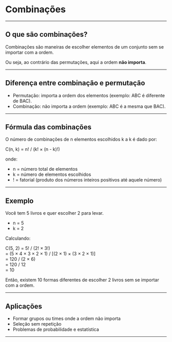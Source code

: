 # Combinações

---

## O que são combinações?

Combinações são maneiras de escolher elementos de um conjunto sem se importar com a ordem.

Ou seja, ao contrário das permutações, aqui a ordem **não importa**.

---

## Diferença entre combinação e permutação

- Permutação: importa a ordem dos elementos (exemplo: ABC é diferente de BAC).
- Combinação: não importa a ordem (exemplo: ABC é a mesma que BAC).

---

## Fórmula das combinações

O número de combinações de n elementos escolhidos k a k é dado por:

C(n, k) = n! / (k! × (n - k)!)

onde:

- n = número total de elementos  
- k = número de elementos escolhidos  
- ! = fatorial (produto dos números inteiros positivos até aquele número)

---

## Exemplo

Você tem 5 livros e quer escolher 2 para levar.

- n = 5  
- k = 2

Calculando:

C(5, 2) = 5! / (2! × 3!)  
= (5 × 4 × 3 × 2 × 1) / [(2 × 1) × (3 × 2 × 1)]  
= 120 / (2 × 6)  
= 120 / 12  
= 10

Então, existem 10 formas diferentes de escolher 2 livros sem se importar com a ordem.

---

## Aplicações

- Formar grupos ou times onde a ordem não importa  
- Seleção sem repetição  
- Problemas de probabilidade e estatística

---
